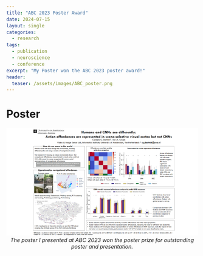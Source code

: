 ```yaml
---
title: "ABC 2023 Poster Award"
date: 2024-07-15
layout: single
categories:
  - research
tags:
  - publication
  - neuroscience
  - conference
excerpt: "My Poster won the ABC 2023 poster award!"
header:
  teaser: /assets/images/ABC_poster.png
---
```


# Poster

<p align="center">
  <img src="/assets/images/ABC_poster_prize.png" alt="Poster for ABC 2023" width="900"><br>
  <em>The poster I presented at ABC 2023 won the poster prize for outstanding poster and presentation.</em>
</p>
